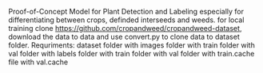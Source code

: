 Proof-of-Concept Model for Plant Detection and Labeling especially for differentiating between crops, definded interseeds and weeds.
for local training clone https://github.com/cropandweed/cropandweed-dataset, download the data to data and use convert.py to clone data to dataset folder.
Requriments: dataset folder with images folder with train folder
                                               with val folder
                            with labels folder with train folder
                                               with val folder
                                               with train.cache file
                                               with val.cache
